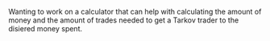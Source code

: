 Wanting to work on a calculator that can help with calculating the amount of money and the amount of trades needed to get a Tarkov trader to the disiered money spent.

